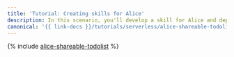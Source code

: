 ```yaml
---
title: 'Tutorial: Creating skills for Alice'
description: In this scenario, you'll develop a skill for Alice and deploy a web app for creating, reading and editing to-do lists with Alice's help, as well as for sharing the lists with other users on the website.
canonical: '{{ link-docs }}/tutorials/serverless/alice-shareable-todolist'
---
```


{% include [alice-shareable-todolist](../../_tutorials/serverless/alice-shareable-todolist.md) %}
